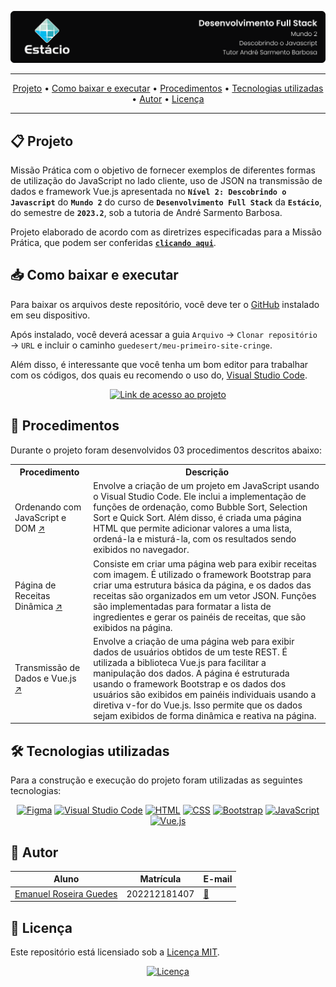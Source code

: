 ![Capa do projeto com logo da Estácio](./.github/capa.svg)

<div align="center">

---

[Projeto](#-projeto) • [Como baixar e executar](#-como-baixar-e-executar) • [Procedimentos](#-procedimentos) • [Tecnologias utilizadas](#-tecnologias-utilizadas) • [Autor](#-autor) • [Licença](#-licença)

---

</div>

## 📋 Projeto

Missão Prática com o objetivo de fornecer exemplos de diferentes formas de utilização do JavaScript no lado cliente, uso de JSON na transmissão de dados e framework Vue.js apresentada no **`Nível 2: Descobrindo o Javascript`** do **`Mundo 2`** do curso de **`Desenvolvimento Full Stack`** da **`Estácio`**, do semestre de **`2023.2`**, sob a tutoria de André Sarmento Barbosa.

Projeto elaborado de acordo com as diretrizes especificadas para a Missão Prática, que podem ser conferidas [**`clicando aqui`**](https://sway.office.com/s/yMbDeDaSFmQFc6U1/embed).

## 📥 Como baixar e executar

Para baixar os arquivos deste repositório, você deve ter o [GitHub](https://github.com/) instalado em seu dispositivo.

Após instalado, você deverá acessar a guia `Arquivo` → `Clonar repositório` → `URL` e incluir o caminho `guedesert/meu-primeiro-site-cringe`.

Além disso, é interessante que você tenha um bom editor para trabalhar com os códigos, dos quais eu recomendo o uso do, [Visual Studio Code](https://code.visualstudio.com/).

<div align="center">

[![Link de acesso ao projeto](https://img.shields.io/badge/-Acesse%20o%20projeto-000000?style=for-the-badge&logo=github&logoColor=white)](https://guedesert.github.io/descobrindo-o-javascript/)

</div>

## 🔗 Procedimentos

Durante o projeto foram desenvolvidos 03 procedimentos descritos abaixo:

<table>
  <tr>
    <th>Procedimento</th>
    <th>Descrição</th>
  </tr>
  <tr>
    <td>Ordenando com JavaScript e DOM <a href="https://guedesert.github.io/descobrindo-o-javascript/Ordenando%20com%20JavaScript%20e%20DOM/ordenando.html" target="_blank">↗️</a></td>
    <td>
       Envolve a criação de um projeto em JavaScript usando o Visual Studio Code. Ele inclui a implementação de funções de ordenação, como Bubble Sort, Selection Sort e Quick Sort. Além disso, é criada uma página HTML que permite adicionar valores a uma lista, ordená-la e misturá-la, com os resultados sendo exibidos no navegador.
    </td>
  </tr>
  <tr>
    <td>Página de Receitas Dinâmica <a href="https://guedesert.github.io/descobrindo-o-javascript/P%C3%A1gina%20de%20Receitas%20Din%C3%A2mica/receitas.html" target="_blank">↗️</a></td>
    <td>
    Consiste em criar uma página web para exibir receitas com imagem. É utilizado o framework Bootstrap para criar uma estrutura básica da página, e os dados das receitas são organizados em um vetor JSON. Funções são implementadas para formatar a lista de ingredientes e gerar os painéis de receitas, que são exibidos na página.
    </td>
  </tr>
  <tr>
    <td>Transmissão de Dados e Vue.js <a href="https://guedesert.github.io/descobrindo-o-javascript/Transmiss%C3%A3o%20de%20Dados%20e%20Vue.js/usuarios.html" target="_blank">↗️</a></td>
    <td>
      Envolve a criação de uma página web para exibir dados de usuários obtidos de um teste REST. É utilizada a biblioteca Vue.js para facilitar a manipulação dos dados. A página é estruturada usando o framework Bootstrap e os dados dos usuários são exibidos em painéis individuais usando a diretiva v-for do Vue.js. Isso permite que os dados sejam exibidos de forma dinâmica e reativa na página.
    </td>
  </tr>
</table>

## 🛠 Tecnologias utilizadas

Para a construção e execução do projeto foram utilizadas as seguintes tecnologias:

<div align="center">

[![Figma](https://img.shields.io/badge/-Figma-F24E1E?style=for-the-badge&logo=figma&logoColor=white)](https://www.figma.com/) [![Visual Studio Code](https://img.shields.io/badge/-VS%20Code-007ACC?style=for-the-badge&logo=visualstudiocode&logoColor=white)](https://code.visualstudio.com/)
[![HTML](https://img.shields.io/badge/-HTML-E34F26?style=for-the-badge&logo=html5&logoColor=white)](https://html.spec.whatwg.org/multipage/)
[![CSS](https://img.shields.io/badge/-CSS-1572B6?style=for-the-badge&logo=css3&logoColor=white)](https://www.w3.org/Style/CSS/)
[![Bootstrap](https://img.shields.io/badge/-Bootstrap-7952B3?style=for-the-badge&logo=bootstrap&logoColor=white)](https://getbootstrap.com/docs/5.3/getting-started/introduction/)
[![JavaScript](https://img.shields.io/badge/-JavaScript-F7DF1E?style=for-the-badge&logo=javascript&logoColor=black)](https://developer.mozilla.org/pt-BR/docs/Web/JavaScript) [![Vue.js](https://img.shields.io/badge/-Vue.js-4FC08D?style=for-the-badge&logo=vuedotjs&logoColor=white)](https://vuejs.org/guide/introduction.html)

</div>

## 👥 Autor

| Aluno                                                  | Matrícula    | E-mail                                          |
| ------------------------------------------------------ | ------------ | ----------------------------------------------- |
| [Emanuel Roseira Guedes](https://github.com/guedesert) | 202212181407 | [📧](mailto:202212181407@alunos.estacio.br) |

## 📃 Licença

Este repositório está licensiado sob a [Licença MIT](./LICENSE).

<div align=center>

[![Licença](https://img.shields.io/github/license/guedesert/meu-primeiro-site-cringe?style=for-the-badge&color=blue&label=licença)](./LICENSE)

</div>
